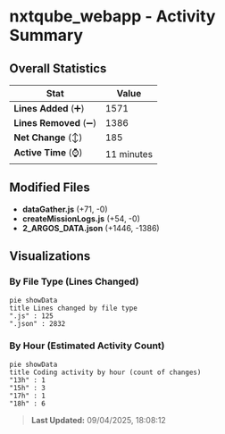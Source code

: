 # nxtqube_webapp - Activity Summary 

## Overall Statistics

| Stat                   | Value                                                             |
| ---------------------- | ----------------------------------------------------------------- |
| **Lines Added** (➕)   | 1571                                          |
| **Lines Removed** (➖) | 1386                                        |
| **Net Change** (↕)    | 185                |
| **Active Time** (⌚)   | 11 minutes |


## Modified Files
- **dataGather.js** (+71, -0)
- **createMissionLogs.js** (+54, -0)
- **2_ARGOS_DATA.json** (+1446, -1386)

## Visualizations

### By File Type (Lines Changed)

```mermaid
pie showData
title Lines changed by file type
".js" : 125
".json" : 2832
```

### By Hour (Estimated Activity Count)

```mermaid
pie showData
title Coding activity by hour (count of changes)
"13h" : 1
"15h" : 3
"17h" : 1
"18h" : 6
```


> **Last Updated:** 09/04/2025, 18:08:12